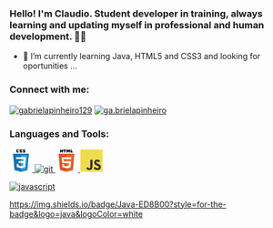 ### Hello! I'm Claudio. Student developer in training, always learning and updating myself in professional and human development. 👨‍💻
- 🌱 I’m currently learning Java, HTML5 and CSS3 and looking for oportunities ...
<h3 align="left">Connect with me:</h3>
<p align="left">
<a href="https://www.linkedin.com/in/claudiocesarj/" target="blank"><img align="center" src="https://cdn.jsdelivr.net/npm/simple-icons@3.0.1/icons/linkedin.svg" alt="gabrielapinheiro129" height="30" width="40" /></a>
<a href="https://instagram.com/souoclaudiojr" target="blank"><img align="center" src="https://cdn.jsdelivr.net/npm/simple-icons@3.0.1/icons/instagram.svg" alt="ga.brielapinheiro" height="30" width="40" /></a>
</p>
<h3 align="left">Languages and Tools:</h3>
<p align="left"> <a href="https://www.w3schools.com/css/" target="_blank"> <img src="https://raw.githubusercontent.com/devicons/devicon/master/icons/css3/css3-original-wordmark.svg" alt="css3" width="40" height="40"/> </a>  </a> <a href="https://git-scm.com/" target="_blank"> <img src="https://www.vectorlogo.zone/logos/git-scm/git-scm-icon.svg" alt="git" width="40" height="40"/> </a> <a href="https://www.w3.org/html/" target="_blank"> <img src="https://raw.githubusercontent.com/devicons/devicon/master/icons/html5/html5-original-wordmark.svg" alt="html5" width="40" height="40"/> </a> <a href="https://developer.mozilla.org/en-US/docs/Web/JavaScript" target="_blank"> <img src="https://raw.githubusercontent.com/devicons/devicon/master/icons/javascript/javascript-original.svg" alt="javascript" width="40" height="40"/> </a>


<a href="https://docs.oracle.com/javase/tutorial/" target="_blank"> <img src="https://img.shields.io/badge/Java-ED8B00?style=for-the-badge&logo=java&logoColor=white" alt="javascript" width="40" height="40"/> </a>



https://img.shields.io/badge/Java-ED8B00?style=for-the-badge&logo=java&logoColor=white
